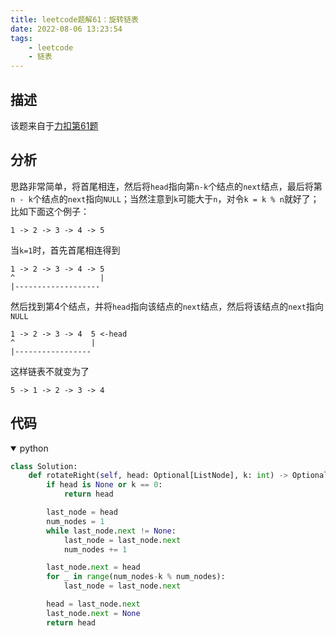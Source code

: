 ```yaml
---
title: leetcode题解61：旋转链表
date: 2022-08-06 13:23:54
tags:
    - leetcode
    - 链表
---
```


## 描述

该题来自于[力扣第61题](https://leetcode-cn.com/problems/rotate-list/)

<!--more-->

## 分析

思路非常简单，将首尾相连，然后将`head`指向第`n-k`个结点的`next`结点，最后将第`n - k`个结点的`next`指向`NULL`；当然注意到`k`可能大于`n`，对令`k = k % n`就好了；比如下面这个例子：
```
1 -> 2 -> 3 -> 4 -> 5
```
当`k=1`时，首先首尾相连得到
```
1 -> 2 -> 3 -> 4 -> 5
^                   |
|-------------------
```
然后找到第4个结点，并将`head`指向该结点的`next`结点，然后将该结点的`next`指向`NULL`
```
1 -> 2 -> 3 -> 4  5 <-head
^                 |
|-----------------
```
这样链表不就变为了
```
5 -> 1 -> 2 -> 3 -> 4
```

## 代码
<details open>
<summary>python</summary>

```python
class Solution:
    def rotateRight(self, head: Optional[ListNode], k: int) -> Optional[ListNode]:
        if head is None or k == 0:
            return head

        last_node = head
        num_nodes = 1
        while last_node.next != None:
            last_node = last_node.next
            num_nodes += 1

        last_node.next = head
        for _ in range(num_nodes-k % num_nodes):
            last_node = last_node.next

        head = last_node.next
        last_node.next = None
        return head
```
